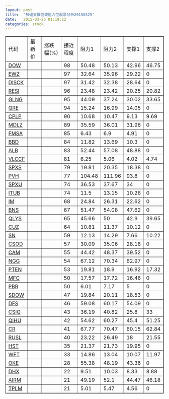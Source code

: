 ```yaml
---
layout: post
title:  "触碰支撑位或阻力位股票分析20150325"
date:   2015-03-25 01:19:22
categories: stock
---
```

<script type="text/javascript">
var stockList = []
stockList.push('gb_dow');
stockList.push('gb_ewz');
stockList.push('gb_disck');
stockList.push('gb_resi');
stockList.push('gb_glng');
stockList.push('gb_qre');
stockList.push('gb_cplp');
stockList.push('gb_mdlz');
stockList.push('gb_fmsa');
stockList.push('gb_bbd');
stockList.push('gb_alb');
stockList.push('gb_vlccf');
stockList.push('gb_spxs');
stockList.push('gb_pvh');
stockList.push('gb_spxu');
stockList.push('gb_itub');
stockList.push('gb_im');
stockList.push('gb_bns');
stockList.push('gb_qlys');
stockList.push('gb_cuz');
stockList.push('gb_sn');
stockList.push('gb_csod');
stockList.push('gb_cam');
stockList.push('gb_ngg');
stockList.push('gb_pten');
stockList.push('gb_mfc');
stockList.push('gb_pbr');
stockList.push('gb_sdow');
stockList.push('gb_dfs');
stockList.push('gb_csiq');
stockList.push('gb_qihu');
stockList.push('gb_cr');
stockList.push('gb_rusl');
stockList.push('gb_hst');
stockList.push('gb_wft');
stockList.push('gb_oke');
stockList.push('gb_dhx');
stockList.push('gb_airm');
stockList.push('gb_tplm');
</script>
<table border="1">
 <tr>
 <td>代码</td>
 <td>最新价</td>
 <td>涨跌幅(%)</td>
 <td>接近程度</td>
 <td>阻力1</td>
 <td>阻力2</td>
 <td>支撑1</td>
 <td>支撑2</td>
</tr>
  <tr id="dow" class="green">
  <td><a href="http://stock.finance.sina.com.cn/usstock/quotes/DOW.html" target="_blank">DOW</a></td><td></td><td></td><td>98</td><td>50.48</td><td>50.13</td><td>42.96</td><td>46.75</td></tr>
  <tr id="ewz" class="red">
  <td><a href="http://stock.finance.sina.com.cn/usstock/quotes/EWZ.html" target="_blank">EWZ</a></td><td></td><td></td><td>97</td><td>32.64</td><td>35.96</td><td>29.22</td><td>0</td></tr>
  <tr id="disck" class="red">
  <td><a href="http://stock.finance.sina.com.cn/usstock/quotes/DISCK.html" target="_blank">DISCK</a></td><td></td><td></td><td>97</td><td>31.42</td><td>32.38</td><td>28.64</td><td>0</td></tr>
  <tr id="resi" class="green">
  <td><a href="http://stock.finance.sina.com.cn/usstock/quotes/RESI.html" target="_blank">RESI</a></td><td></td><td></td><td>96</td><td>23.48</td><td>23.42</td><td>20.25</td><td>20.82</td></tr>
  <tr id="glng" class="green">
  <td><a href="http://stock.finance.sina.com.cn/usstock/quotes/GLNG.html" target="_blank">GLNG</a></td><td></td><td></td><td>95</td><td>44.09</td><td>37.24</td><td>30.02</td><td>33.65</td></tr>
  <tr id="qre" class="red">
  <td><a href="http://stock.finance.sina.com.cn/usstock/quotes/QRE.html" target="_blank">QRE</a></td><td></td><td></td><td>94</td><td>15.24</td><td>16.99</td><td>14.05</td><td>0</td></tr>
  <tr id="cplp" class="green">
  <td><a href="http://stock.finance.sina.com.cn/usstock/quotes/CPLP.html" target="_blank">CPLP</a></td><td></td><td></td><td>90</td><td>10.68</td><td>10.47</td><td>9.13</td><td>9.69</td></tr>
  <tr id="mdlz" class="red">
  <td><a href="http://stock.finance.sina.com.cn/usstock/quotes/MDLZ.html" target="_blank">MDLZ</a></td><td></td><td></td><td>89</td><td>35.59</td><td>36.01</td><td>31.96</td><td>0</td></tr>
  <tr id="fmsa" class="red">
  <td><a href="http://stock.finance.sina.com.cn/usstock/quotes/FMSA.html" target="_blank">FMSA</a></td><td></td><td></td><td>85</td><td>6.43</td><td>6.9</td><td>4.91</td><td>0</td></tr>
  <tr id="bbd" class="red">
  <td><a href="http://stock.finance.sina.com.cn/usstock/quotes/BBD.html" target="_blank">BBD</a></td><td></td><td></td><td>84</td><td>11.82</td><td>13.69</td><td>10.3</td><td>0</td></tr>
  <tr id="alb" class="red">
  <td><a href="http://stock.finance.sina.com.cn/usstock/quotes/ALB.html" target="_blank">ALB</a></td><td></td><td></td><td>83</td><td>52.44</td><td>57.08</td><td>48.88</td><td>0</td></tr>
  <tr id="vlccf" class="red">
  <td><a href="http://stock.finance.sina.com.cn/usstock/quotes/VLCCF.html" target="_blank">VLCCF</a></td><td></td><td></td><td>81</td><td>6.25</td><td>5.06</td><td>4.02</td><td>4.74</td></tr>
  <tr id="spxs" class="green">
  <td><a href="http://stock.finance.sina.com.cn/usstock/quotes/SPXS.html" target="_blank">SPXS</a></td><td></td><td></td><td>79</td><td>19.81</td><td>20.35</td><td>18.38</td><td>0</td></tr>
  <tr id="pvh" class="red">
  <td><a href="http://stock.finance.sina.com.cn/usstock/quotes/PVH.html" target="_blank">PVH</a></td><td></td><td></td><td>77</td><td>104.48</td><td>111.96</td><td>93.8</td><td>0</td></tr>
  <tr id="spxu" class="green">
  <td><a href="http://stock.finance.sina.com.cn/usstock/quotes/SPXU.html" target="_blank">SPXU</a></td><td></td><td></td><td>74</td><td>36.53</td><td>37.67</td><td>34</td><td>0</td></tr>
  <tr id="itub" class="red">
  <td><a href="http://stock.finance.sina.com.cn/usstock/quotes/ITUB.html" target="_blank">ITUB</a></td><td></td><td></td><td>74</td><td>11.5</td><td>13.15</td><td>10.26</td><td>0</td></tr>
  <tr id="im" class="green">
  <td><a href="http://stock.finance.sina.com.cn/usstock/quotes/IM.html" target="_blank">IM</a></td><td></td><td></td><td>68</td><td>24.84</td><td>26.31</td><td>22.62</td><td>0</td></tr>
  <tr id="bns" class="red">
  <td><a href="http://stock.finance.sina.com.cn/usstock/quotes/BNS.html" target="_blank">BNS</a></td><td></td><td></td><td>67</td><td>51.47</td><td>54.08</td><td>47.62</td><td>0</td></tr>
  <tr id="qlys" class="red">
  <td><a href="http://stock.finance.sina.com.cn/usstock/quotes/QLYS.html" target="_blank">QLYS</a></td><td></td><td></td><td>65</td><td>45.66</td><td>50</td><td>42.9</td><td>39.65</td></tr>
  <tr id="cuz" class="red">
  <td><a href="http://stock.finance.sina.com.cn/usstock/quotes/CUZ.html" target="_blank">CUZ</a></td><td></td><td></td><td>64</td><td>10.81</td><td>11.37</td><td>10.12</td><td>0</td></tr>
  <tr id="sn" class="red">
  <td><a href="http://stock.finance.sina.com.cn/usstock/quotes/SN.html" target="_blank">SN</a></td><td></td><td></td><td>59</td><td>12.13</td><td>14.29</td><td>7.66</td><td>10.22</td></tr>
  <tr id="csod" class="red">
  <td><a href="http://stock.finance.sina.com.cn/usstock/quotes/CSOD.html" target="_blank">CSOD</a></td><td></td><td></td><td>57</td><td>30.09</td><td>35.06</td><td>28.18</td><td>0</td></tr>
  <tr id="cam" class="red">
  <td><a href="http://stock.finance.sina.com.cn/usstock/quotes/CAM.html" target="_blank">CAM</a></td><td></td><td></td><td>55</td><td>44.42</td><td>48.37</td><td>39.52</td><td>0</td></tr>
  <tr id="ngg" class="red">
  <td><a href="http://stock.finance.sina.com.cn/usstock/quotes/NGG.html" target="_blank">NGG</a></td><td></td><td></td><td>54</td><td>67.12</td><td>70.34</td><td>62.97</td><td>0</td></tr>
  <tr id="pten" class="red">
  <td><a href="http://stock.finance.sina.com.cn/usstock/quotes/PTEN.html" target="_blank">PTEN</a></td><td></td><td></td><td>53</td><td>19.81</td><td>18.9</td><td>16.92</td><td>17.32</td></tr>
  <tr id="mfc" class="green">
  <td><a href="http://stock.finance.sina.com.cn/usstock/quotes/MFC.html" target="_blank">MFC</a></td><td></td><td></td><td>50</td><td>17.57</td><td>17.72</td><td>16.46</td><td>0</td></tr>
  <tr id="pbr" class="red">
  <td><a href="http://stock.finance.sina.com.cn/usstock/quotes/PBR.html" target="_blank">PBR</a></td><td></td><td></td><td>50</td><td>6.01</td><td>7.17</td><td>5</td><td>0</td></tr>
  <tr id="sdow" class="green">
  <td><a href="http://stock.finance.sina.com.cn/usstock/quotes/SDOW.html" target="_blank">SDOW</a></td><td></td><td></td><td>47</td><td>19.84</td><td>20.11</td><td>18.53</td><td>0</td></tr>
  <tr id="dfs" class="red">
  <td><a href="http://stock.finance.sina.com.cn/usstock/quotes/DFS.html" target="_blank">DFS</a></td><td></td><td></td><td>46</td><td>59.08</td><td>60.17</td><td>54.09</td><td>0</td></tr>
  <tr id="csiq" class="red">
  <td><a href="http://stock.finance.sina.com.cn/usstock/quotes/CSIQ.html" target="_blank">CSIQ</a></td><td></td><td></td><td>43</td><td>36.19</td><td>40.82</td><td>25.8</td><td>33</td></tr>
  <tr id="qihu" class="green">
  <td><a href="http://stock.finance.sina.com.cn/usstock/quotes/QIHU.html" target="_blank">QIHU</a></td><td></td><td></td><td>42</td><td>54.62</td><td>60.27</td><td>45.4</td><td>51.25</td></tr>
  <tr id="cr" class="green">
  <td><a href="http://stock.finance.sina.com.cn/usstock/quotes/CR.html" target="_blank">CR</a></td><td></td><td></td><td>41</td><td>67.77</td><td>70.47</td><td>60.15</td><td>62.84</td></tr>
  <tr id="rusl" class="green">
  <td><a href="http://stock.finance.sina.com.cn/usstock/quotes/RUSL.html" target="_blank">RUSL</a></td><td></td><td></td><td>40</td><td>23.22</td><td>26.49</td><td>18</td><td>21.55</td></tr>
  <tr id="hst" class="red">
  <td><a href="http://stock.finance.sina.com.cn/usstock/quotes/HST.html" target="_blank">HST</a></td><td></td><td></td><td>35</td><td>21.37</td><td>21.73</td><td>19.95</td><td>0</td></tr>
  <tr id="wft" class="green">
  <td><a href="http://stock.finance.sina.com.cn/usstock/quotes/WFT.html" target="_blank">WFT</a></td><td></td><td></td><td>33</td><td>14.86</td><td>13.04</td><td>10.07</td><td>11.97</td></tr>
  <tr id="oke" class="red">
  <td><a href="http://stock.finance.sina.com.cn/usstock/quotes/OKE.html" target="_blank">OKE</a></td><td></td><td></td><td>28</td><td>55.38</td><td>48.19</td><td>43.36</td><td>0</td></tr>
  <tr id="dhx" class="green">
  <td><a href="http://stock.finance.sina.com.cn/usstock/quotes/DHX.html" target="_blank">DHX</a></td><td></td><td></td><td>22</td><td>9.51</td><td>10.03</td><td>8.33</td><td>8.88</td></tr>
  <tr id="airm" class="red">
  <td><a href="http://stock.finance.sina.com.cn/usstock/quotes/AIRM.html" target="_blank">AIRM</a></td><td></td><td></td><td>21</td><td>49.19</td><td>52.1</td><td>44.47</td><td>46.18</td></tr>
  <tr id="tplm" class="red">
  <td><a href="http://stock.finance.sina.com.cn/usstock/quotes/TPLM.html" target="_blank">TPLM</a></td><td></td><td></td><td>21</td><td>5.01</td><td>5.47</td><td>4.56</td><td>0</td></tr>
</table>
